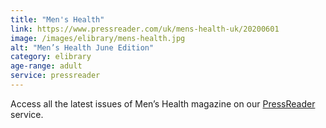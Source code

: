 ```yaml
---
title: "Men's Health"
link: https://www.pressreader.com/uk/mens-health-uk/20200601
image: /images/elibrary/mens-health.jpg
alt: "Men’s Health June Edition"
category: elibrary
age-range: adult
service: pressreader
---
```


Access all the latest issues of Men’s Health magazine on our [PressReader](/elibrary/pressreader) service.
